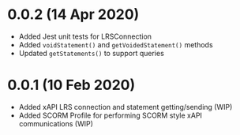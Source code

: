 # 0.0.2 (14 Apr 2020)
- Added Jest unit tests for LRSConnection
- Added `voidStatement()` and `getVoidedStatement()` methods
- Updated `getStatements()` to support queries

# 0.0.1 (10 Feb 2020)
- Added xAPI LRS connection and statement getting/sending (WIP)
- Added SCORM Profile for performing SCORM style xAPI communications (WIP)